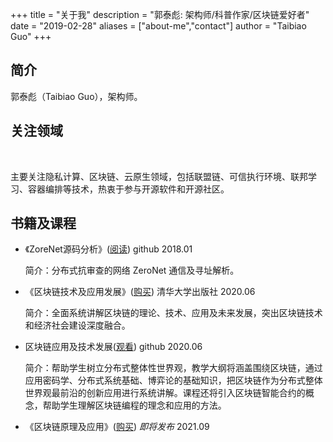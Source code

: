 +++
title = "关于我"
description = "郭泰彪: 架构师/科普作家/区块链爱好者"
date = "2019-02-28"
aliases = ["about-me","contact"]
author = "Taibiao Guo"
+++

## 简介

郭泰彪（Taibiao Guo），架构师。

## 关注领域

<br />

主要关注隐私计算、区块链、云原生领域，包括联盟链、可信执行环境、联邦学习、容器编排等技术，热衷于参与开源软件和开源社区。

## 书籍及课程

 * 《ZoreNet源码分析》([阅读](https://taibiaoguo.gitbooks.io/zeronetcommunicationanalysis/content/book_ZN/chapter1.html))    github  2018.01 

    简介：分布式抗审查的网络 ZeroNet 通信及寻址解析。 
    
 * 《区块链技术及应用发展》([购买](https://item.jd.com/12923348.html))    清华大学出版社 2020.06

    简介：全面系统讲解区块链的理论、技术、应用及未来发展，突出区块链技术和经济社会建设深度融合。
    
 * 区块链应用及技术发展([观看](https://taibiaoguo.github.io/blockchain101/2019-2020-spring-class-schedule/))    github 2020.06 

    简介：帮助学生树立分布式整体性世界观，教学大纲将涵盖围绕区块链，通过应用密码学、分布式系统基础、博弈论的基础知识，把区块链作为分布式整体世界观最前沿的创新应用进行系统讲解。课程还将引入区块链智能合约的概念，帮助学生理解区块链编程的理念和应用的方法。

 * 《区块链原理及应用》([购买](https://item.jd.com/12923348.html))  *即将发布* 2021.09


<br />